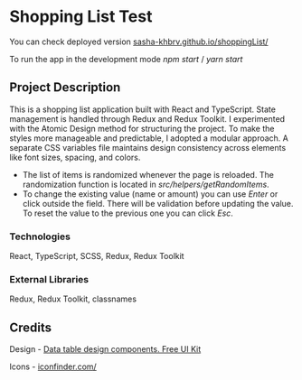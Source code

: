 # Shopping List Test

You can check deployed version [sasha-khbrv.github.io/shoppingList/](https://sasha-khbrv.github.io/shoppingList/)

To run the app in the development mode *npm start* / *yarn start*

## Project Description

This is a shopping list application built with React and TypeScript. State management is handled through Redux and Redux Toolkit. I experimented with the Atomic Design method for structuring the project. To make the styles more manageable and predictable, I adopted a modular approach. A separate CSS variables file maintains design consistency across elements like font sizes, spacing, and colors.

* The list of items is randomized whenever the page is reloaded. The randomization function is located in *src/helpers/getRandomItems*.
* To change the existing value (name or amount) you can use *Enter* or click outside the field. There will be validation before updating the value. To reset the value to the previous one you can click *Esc*.

### Technologies
React, TypeScript, SCSS, Redux, Redux Toolkit

### External Libraries
Redux, Redux Toolkit, classnames

## Credits
Design - [Data table design components. Free UI Kit](https://www.figma.com/community/file/1021406552622495462/Data-table-design-components.-Free-UI-Kit)

Icons - [iconfinder.com/](https://www.iconfinder.com/)
